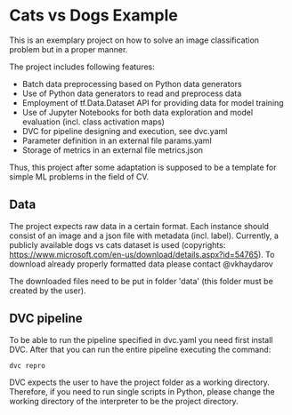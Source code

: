 # Cats vs Dogs Example
This is an exemplary project on how to solve an image classification problem but in a proper manner.

The project includes following features:
* Batch data preprocessing based on Python data generators
* Use of Python data generators to read and preprocess data
* Employment of tf.Data.Dataset API for providing data for model training
* Use of Jupyter Notebooks for both data exploration and model evaluation (incl. class activation maps)
* DVC for pipeline designing and execution, see dvc.yaml
* Parameter definition in an external file params.yaml
* Storage of metrics in an external file metrics.json

Thus, this project after some adaptation is supposed to be a template for simple ML problems in the field of CV.

## Data
The project expects raw data in a certain format. Each instance should consist of an image and a json file with metadata (incl. label).
Currently, a publicly available dogs vs cats dataset is used (copyrights: https://www.microsoft.com/en-us/download/details.aspx?id=54765).
To download already properly formatted data please contact @vkhaydarov

The downloaded files need to be put in folder 'data' (this folder must be created by the user).

## DVC pipeline
To be able to run the pipeline specified in dvc.yaml you need first install DVC. After that you can run the entire pipeline executing the command:
```bash
dvc repro
```
DVC expects the user to have the project folder as a working directory.
Therefore, if you need to run single scripts in Python, please change the working directory of the interpreter to be the project directory.
